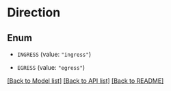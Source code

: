 # Direction

## Enum


* `INGRESS` (value: `"ingress"`)

* `EGRESS` (value: `"egress"`)


[[Back to Model list]](../README.md#documentation-for-models) [[Back to API list]](../README.md#documentation-for-api-endpoints) [[Back to README]](../README.md)


